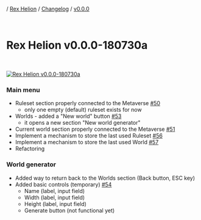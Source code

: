 / [Rex Helion](../../../) / [Changelog](../../) / [v0.0.0](../)

<br>

# Rex Helion v0.0.0-180730a

<br>

[![Rex Helion v0.0.0-180730a](http://img.youtube.com/vi/PIolAjfjgeU/0.jpg)](http://www.youtube.com/watch?v=PIolAjfjgeU "Rex Helion v0.0.0-180730a")

### Main menu

- Ruleset section properly connected to the Metaverse [#50](https://github.com/TaidanaKage/RexHelion/issues/50)
  - only one empty (default) ruleset exists for now
- Worlds - added a "New world" button [#53](https://github.com/TaidanaKage/RexHelion/issues/53)
  - it opens a new section "New world generator"
- Current world section properly connected to the Metaverse [#51](https://github.com/TaidanaKage/RexHelion/issues/51)
- Implement a mechanism to store the last used Ruleset  [#56](https://github.com/TaidanaKage/RexHelion/issues/56)
- Implement a mechanism to store the last used World  [#57](https://github.com/TaidanaKage/RexHelion/issues/57)
- Refactoring
  
### World generator
- Added way to return back to the Worlds section (Back button, ESC key)
- Added basic controls (temporary) [#54](https://github.com/TaidanaKage/RexHelion/issues/54)
  - Name (label, input field)
  - Width (label, input field)
  - Height (label, input field)
  - Generate button (not functional yet)

<br>
<br>
<br>
